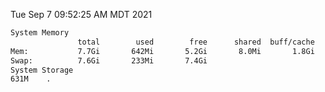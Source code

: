 Tue Sep  7 09:52:25 AM MDT 2021
```bash
System Memory
               total        used        free      shared  buff/cache   available
Mem:           7.7Gi       642Mi       5.2Gi       8.0Mi       1.8Gi       6.7Gi
Swap:          7.6Gi       233Mi       7.4Gi
System Storage
631M	.
```
